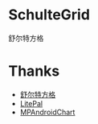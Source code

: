 # SchulteGrid
舒尔特方格

# Thanks
+ [舒尔特方格](https://baike.baidu.com/item/%E8%88%92%E5%B0%94%E7%89%B9%E6%96%B9%E6%A0%BC/5372437?fr=aladdin)
+ [LitePal](https://github.com/guolindev/LitePal)
+ [MPAndroidChart](https://github.com/PhilJay/MPAndroidChart)
